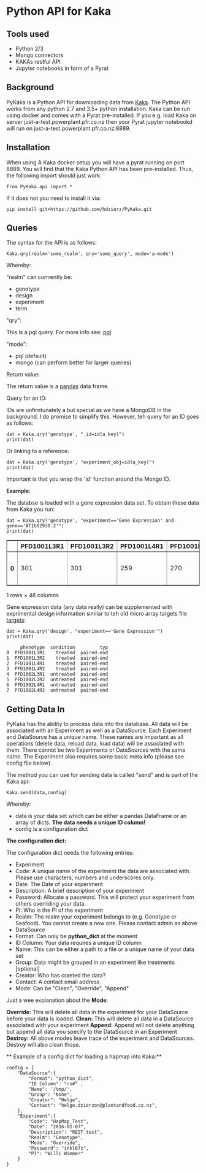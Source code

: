 # Python API for Kaka

## Tools used

- Python 2/3
- Mongo connectors
- KAKAs restful API
- Jupyter notebooks in form of a Pyrat

## Background 

PyKaka is a Python API for downloading data from [Kaka](https://github.com/hdzierz/Kaka). The Python API works from any python 2.7 and 3.5+ python installation. Kaka can be run using docker and comes with a Pyrat pre-installed. If you e.g. load Kaka on server just-a-test.powerplant.pfr.co.nz then your Pyrat jupyter notebookd will run on just-a-test.powerplant.pfr.co.nz:8889. 

## Installation

When using A Kaka docker setup you will have a pyrat running on port 8889. You will find that the Kaka Python API has been pre-installed. Thus, the following import should just work:

```
from PyKaka.api import *
```

If it does not you need to install it via:

```
pip install git+https://github.com/hdzierz/PyKaka.git
```

## Queries
 
The syntax for the API is as follows:

```
Kaka.qry(realm='some_realm', qry='some_query', mode='a-mode') 
```

Whereby:

"realm" can currrently be:

- genotype
- design
- experiment
- term

"qry":

This is a pql query. For more info see: [pql](https://github.com/alonho/pql)

"mode":

- pql (default)
- mongo (can perform better for larger queries)

Return value:

The return value is a [pandas](http://pandas.pydata.org/) data frame.

Query for an ID:

IDs are unfirntunately a but special as we have a MongoDB in the background. I do promise to simplify this. However, teh query for an ID goes as follows:

```
dat = Kaka.qry('genotype', "_id=id(a_key)")
print(dat)

```

Or linking to a reference:

```
dat = Kaka.qry('genotype', "experiment_obj=id(a_key)")
print(dat)

```

Important is that you wrap the 'id' function around the Mongo ID. 


**Example:**

The databse is loaded with a gene expression data set. To obtain these data from Kaka you run:

```
dat = Kaka.qry('genotype', "experiment=='Gene Expression' and gene=='AT1G02930.2'")
print(dat)
```


<div>
<table border="1" class="dataframe">
  <thead>
    <tr style="text-align: right;">
      <th></th>
      <th>PFD1001L3R1</th>
      <th>PFD1001L3R2</th>
      <th>PFD1001L4R1</th>
      <th>PFD1001L4R2</th>
      <th>PFD1002L3R1</th>
      <th>PFD1002L3R2</th>
      <th>PFD1002L4R1</th>
      <th>PFD1002L4R2</th>
      <th>PFD2501L3R1</th>
      <th>PFD2501L3R2</th>
      <th>...</th>
      <th>experiment</th>
      <th>gene</th>
      <th>gene_name</th>
      <th>group</th>
      <th>lastupdateddate</th>
      <th>length</th>
      <th>name</th>
      <th>obs</th>
      <th>statuscode</th>
      <th>study</th>
    </tr>
  </thead>
  <tbody>
    <tr>
      <th>0</th>
      <td>301</td>
      <td>301</td>
      <td>259</td>
      <td>270</td>
      <td>281</td>
      <td>286</td>
      <td>274</td>
      <td>266</td>
      <td>750</td>
      <td>711</td>
      <td>...</td>
      <td>gene_expression</td>
      <td>AT1G02930.2</td>
      <td>glutathione S-transferase 6</td>
      <td>unknown</td>
      <td>2016-03-04 09:45:42.372</td>
      <td>866</td>
      <td>AT1G02930.2</td>
      <td>{}</td>
      <td>1</td>
      <td>56d8a2ca32d3300001f6f338</td>
    </tr>
  </tbody>
</table>
<p>1 rows × 48 columns</p>
</div>

Gene expression data (any data really) can be supplemented with exprimental design information similar to teh old micro array targets file [targets](http://svitsrv25.epfl.ch/R-doc/library/limma/html/readTargets.html):

```
dat = Kaka.qry('design', "experiment=='Gene Expression'")
print(dat)
```

```
     phenotype  condition         typ
0  PFD1001L3R1    treated  paired-end
1  PFD1001L3R2    treated  paired-end
2  PFD1001L4R1    treated  paired-end
3  PFD1001L4R2    treated  paired-end
4  PFD1002L3R1  untreated  paired-end
5  PFD1002L3R2  untreated  paired-end
6  PFD1002L4R1  untreated  paired-end
7  PFD1002L4R2  untreated  paired-end
```



## Getting Data In

PyKaka has the ability to process data into the database. All data will be associated with an Experiment as well as a DataSource. Each Experiment and DataSource has a unique name. These names are impartant as
 all operations (delete data, reload data, load data) will be associated with them. There cannot be two Experiments or DataSources with the same name. The Experiment also requires
some basic meta info (please see config file below).

The method you can use for sending data is called "send" and is part of the Kaka api:

```
Kaka.send(data,config)
```

Whereby:

- data is your data set which can be either a pandas DataFrame or an array of dicts. **The data needs a unique ID column!** 
- config is a configuration dict

**The configuration dict:**

The configuration dict needs the following entries:

- Experiment 
 - Code: A unique name of the experiment the data are associated with. Please use characters, numbers and underscores only.
 - Date: The Date of your experiment
 - Description: A brief description of your experiment
 - Password: Allocate a password. This will protect your experiment from others overriding your data.
 - PI: Who is the PI of the experiment
 - Realm: The realm your experiment belongs to (e.g. Genotype or Seafood). You cannot create a new one. Please contact admin as above
- DataSource
 - Format: Can only be **python_dict** at the moment
 - ID Column: Your data requires a unique ID column
 - Name: This can be either a path to a file or a unique name of your data set
 - Group: Data might be grouped in an experiment like treatments [optional]
 - Creator: Who has craeted the data?
 - Contact: A contact email address 
 - Mode: Can be "Clean", "Override", "Append"

Just a wee explanation about the **Mode**:

**Override:** This will delete all data in the experiment for your DataSource before your data is loaded. 
**Clean:** This will delete all data in a DataSource associated with your experiment
**Append:** Append will not delete anything but append all data you specify to the DataSource in an Experiment 
**Destroy:** All above modes leave  trace of the experiment and DataSources. Destroy will also clean those.


** Example of a config dict for loading a hapmap into Kaka:**

```
config = {
    "DataSource":{
        "Format": "python_dict",
        "ID Column": "rs#" , 
        "Name": '/tmp/',
        "Group": "None",
        "Creator": "Helge",
        "Contact": "helge.dzierzon@plantandfood.co.nz",
    },
    "Experiment":{
        "Code": "HapMap_Test",
        "Date": "2016-01-07",
        "Description": "REST test",
        "Realm": "Genotype",
        "Mode": "Override",
        "Password": "inkl67z",
        "PI": "Willi Wimmer"
    }
}
```






